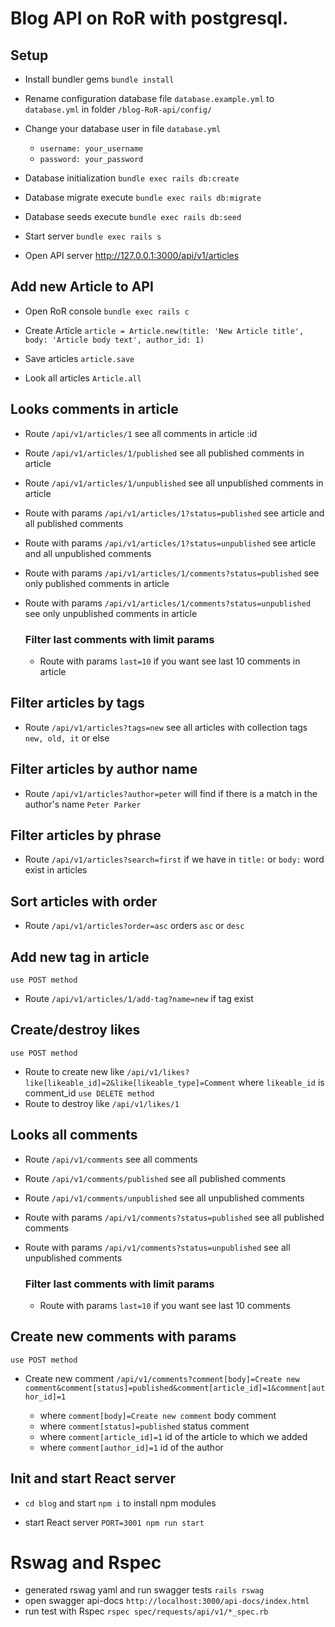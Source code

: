 # Blog API on RoR with postgresql.

## Setup

* Install bundler gems `bundle install`

* Rename configuration database file `database.example.yml` to `database.yml` in folder `/blog-RoR-api/config/`

* Change your database user in file `database.yml`
  - `username: your_username`
  - `password: your_password`

* Database initialization `bundle exec rails db:create`

* Database migrate execute `bundle exec rails db:migrate`

* Database seeds execute `bundle exec rails db:seed`

* Start server `bundle exec rails s`

* Open API server http://127.0.0.1:3000/api/v1/articles

## Add new Article to API

* Open RoR console `bundle exec rails c`

* Create Article `article = Article.new(title: 'New Article title', body: 'Article body text', author_id: 1)`

* Save articles `article.save`

* Look all articles `Article.all`

## Looks comments in article

* Route `/api/v1/articles/1` see all comments in article :id

* Route `/api/v1/articles/1/published` see all published comments in article

* Route `/api/v1/articles/1/unpublished` see all unpublished comments in article

* Route with params `/api/v1/articles/1?status=published` see article and all published comments

* Route with params `/api/v1/articles/1?status=unpublished` see article and all unpublished comments

* Route with params `/api/v1/articles/1/comments?status=published` see only published comments in article

* Route with params `/api/v1/articles/1/comments?status=unpublished` see only unpublished comments in article
  ### Filter last comments with limit params 

  - Route with params `last=10` if you want see last 10 comments in article

## Filter articles by tags

* Route `/api/v1/articles?tags=new` see all articles with collection tags `new, old, it` or else

## Filter articles by author name

* Route `/api/v1/articles?author=peter` will find if there is a match in the author's name `Peter Parker`

## Filter articles by phrase

* Route `/api/v1/articles?search=first` if we have in `title:` or `body:` word exist in articles

## Sort articles with order

* Route `/api/v1/articles?order=asc` orders `asc` or `desc`

## Add new tag in article
`use POST method`
* Route `/api/v1/articles/1/add-tag?name=new` if tag exist
## Create/destroy likes
  `use POST method`
* Route to create new like `/api/v1/likes?like[likeable_id]=2&like[likeable_type]=Comment` where `likeable_id` is comment_id
  `use DELETE method`
* Route to destroy like `/api/v1/likes/1`

## Looks all comments

* Route `/api/v1/comments` see all comments

* Route `/api/v1/comments/published` see all published comments

* Route `/api/v1/comments/unpublished` see all unpublished comments

* Route with params `/api/v1/comments?status=published` see all published comments

* Route with params `/api/v1/comments?status=unpublished` see all unpublished comments
  ### Filter last comments with limit params 

  - Route with params `last=10` if you want see last 10 comments

## Create new comments with params
  `use POST method`
* Create new comment `/api/v1/comments?comment[body]=Create new comment&comment[status]=published&comment[article_id]=1&comment[author_id]=1`

  - where `comment[body]=Create new comment` body comment
  - where `comment[status]=published` status comment
  - where `comment[article_id]=1` id of the article to which we added
  - where `comment[author_id]=1` id of the author

## Init and start React server

* `cd blog` and start `npm i` to install npm modules

* start React server `PORT=3001 npm run start`

# Rswag and Rspec

  - generated rswag yaml and run swagger tests `rails rswag`
  - open swagger api-docs `http://localhost:3000/api-docs/index.html`
  - run test with Rspec `rspec spec/requests/api/v1/*_spec.rb`

 